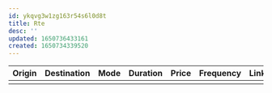 ```yaml
---
id: ykqvg3w1zg163r54s6l0d8t
title: Rte
desc: ''
updated: 1650736433161
created: 1650734339520
---
```


| Origin    | Destination      | Mode | Duration | Price | Frequency   | Link |
| --------- | ---------------- | ---- | -------- | ----- | ----------- | ---- | 
|  |  |  |  |  |  |  |
